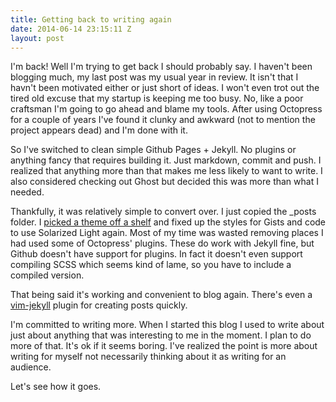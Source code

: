 ```yaml
---
title: Getting back to writing again
date: 2014-06-14 23:15:11 Z
layout: post
---
```


I'm back! Well I'm trying to get back I should probably say. I haven't been
blogging much, my last post was my usual year in review. It isn't that I havn't
been motivated either or just short of ideas. I won't even trot out the tired
old excuse that my startup is keeping me too busy. No, like a poor craftsman I'm
going to go ahead and blame my tools. After using Octopress for a couple of
years I've found it clunky and awkward (not to mention the project appears dead)
and I'm done with it.

So I've switched to clean simple Github Pages + Jekyll. No plugins or anything
fancy that requires building it. Just markdown, commit and push. I realized that
anything more than that makes me less likely to want to write. I also considered
checking out Ghost but decided this was more than what I needed.

Thankfully, it was relatively simple to convert over. I just copied the \_posts
folder. I [picked a theme off a shelf](http://jekyllthemes.org/themes/brume/) and fixed
up the styles for Gists and code to use Solarized Light again. Most of my time
was wasted removing places I had used some of Octopress' plugins. These do work
with Jekyll fine, but Github doesn't have support for plugins. In fact it
doesn't even support compiling SCSS which seems kind of lame, so you have to
include a compiled version.

That being said it's working and convenient to blog again. There's even a
[vim-jekyll](https://github.com/parkr/vim-jekyll) plugin for creating posts
quickly.

I'm committed to writing more. When I started this blog I used to write about
just about anything that was interesting to me in the moment. I plan to do more
of that. It's ok if it seems boring. I've realized the point is more about
writing for myself not necessarily thinking about it as writing for an audience.

Let's see how it goes.
